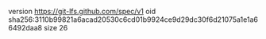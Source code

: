 version https://git-lfs.github.com/spec/v1
oid sha256:3110b99821a6acad20530c6cd01b9924ce9d29dc30f6d21075a1e1a66492daa8
size 26
